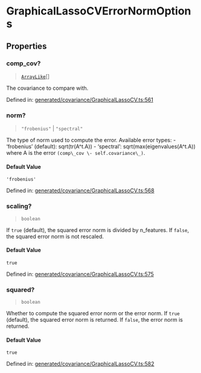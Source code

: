 # GraphicalLassoCVErrorNormOptions

## Properties

### comp\_cov?

> [`ArrayLike`](../types/ArrayLike.md)[]

The covariance to compare with.

Defined in:  [generated/covariance/GraphicalLassoCV.ts:561](https://github.com/transitive-bullshit/scikit-learn-ts/blob/92ab806/packages/sklearn/src/generated/covariance/GraphicalLassoCV.ts#L561)

### norm?

> `"frobenius"` \| `"spectral"`

The type of norm used to compute the error. Available error types: - ‘frobenius’ (default): sqrt(tr(A^t.A)) - ‘spectral’: sqrt(max(eigenvalues(A^t.A)) where A is the error `(comp\_cov \- self.covariance\_)`.

#### Default Value

`'frobenius'`

Defined in:  [generated/covariance/GraphicalLassoCV.ts:568](https://github.com/transitive-bullshit/scikit-learn-ts/blob/92ab806/packages/sklearn/src/generated/covariance/GraphicalLassoCV.ts#L568)

### scaling?

> `boolean`

If `true` (default), the squared error norm is divided by n\_features. If `false`, the squared error norm is not rescaled.

#### Default Value

`true`

Defined in:  [generated/covariance/GraphicalLassoCV.ts:575](https://github.com/transitive-bullshit/scikit-learn-ts/blob/92ab806/packages/sklearn/src/generated/covariance/GraphicalLassoCV.ts#L575)

### squared?

> `boolean`

Whether to compute the squared error norm or the error norm. If `true` (default), the squared error norm is returned. If `false`, the error norm is returned.

#### Default Value

`true`

Defined in:  [generated/covariance/GraphicalLassoCV.ts:582](https://github.com/transitive-bullshit/scikit-learn-ts/blob/92ab806/packages/sklearn/src/generated/covariance/GraphicalLassoCV.ts#L582)
